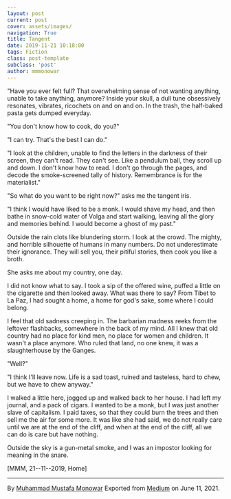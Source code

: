 ```yaml
---
layout: post
current: post
cover: assets/images/
navigation: True
title: Tangent
date: 2019-11-21 10:18:00
tags: Fiction
class: post-template
subclass: 'post'
author: mmmonowar
---
```


"Have you ever felt full? That overwhelming sense of not wanting
anything, unable to take anything, anymore? Inside your skull, a dull
tune obsessively resonates, vibrates, ricochets on and on and on. In the
trash, the half-baked pasta gets dumped everyday.

"You don't know how to cook, do you?"

"I can try. That's the best I can do."

"I look at the children, unable to find the letters in the darkness of
their screen, they can't read. They can't see. Like a pendulum ball,
they scroll up and down. I don't know how to read. I don't go through
the pages, and decode the smoke-screened tally of history. Remembrance
is for the materialist."

"So what do you want to be right now?" asks me the tangent iris.

"I think I would have liked to be a monk. I would shave my head, and
then bathe in snow-cold water of Volga and start walking, leaving all
the glory and memories behind. I would become a ghost of my past."

Outside the rain clots like blundering storm. I look at the crowd. The
mighty, and horrible silhouette of humans in many numbers. Do not
underestimate their ignorance. They will sell you, their pitiful
stories, then cook you like a broth.

She asks me about my country, one day.

I did not know what to say. I took a sip of the offered wine, puffed a
little on the cigarette and then looked away. What was there to say?
From Tibet to La Paz, I had sought a home, a home for god's sake, some
where I could belong.

I feel that old sadness creeping in. The barbarian madness reeks from
the leftover flashbacks, somewhere in the back of my mind. All I knew
that old country had no place for kind men, no place for women and
children. It wasn't a place anymore. Who ruled that land, no one knew,
it was a slaughterhouse by the Ganges.

"Well?"

"I think I'll leave now. Life is a sad toast, ruined and tasteless, hard
to chew, but we have to chew anyway."

I walked a little here, jogged up and walked back to her house. I had
left my journal, and a pack of cigars. I wanted to be a monk, but I was
just another slave of capitalism. I paid taxes, so that they could burn
the trees and then sell me the air for some more. It was like she had
said, we do not really care until we are at the end of the cliff, and
when at the end of the cliff, all we can do is care but have nothing.

Outside the sky is a gun-metal smoke, and I was an impostor looking for
meaning in the snare.

[MMM, 21--11--2019, Home]

---

By [Muhammad Mustafa Monowar](https://medium.com/@mmmonowar)
Exported from [Medium](https://medium.com) on June 11, 2021.
